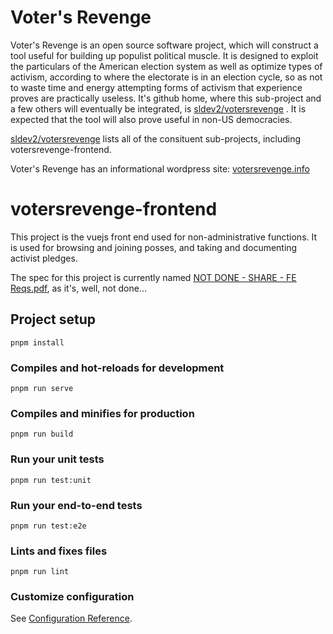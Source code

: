 # Voter's Revenge
Voter's Revenge is an open source software project, which will construct a tool useful for building up populist political muscle. It is designed to exploit the particulars of the American election system as well as optimize types of activism, according to where the electorate is in an election cycle, so as not to waste time and energy attempting forms of activism that experience proves are practically useless. It's github home, where this sub-project and a few others will eventually be integrated, is [sldev2/votersrevenge](https://github.com/sldev2/votersrevenge) . It is expected that the tool will also prove useful in non-US democracies. 

[sldev2/votersrevenge](https://github.com/sldev2/votersrevenge) lists all of the consituent sub-projects, including votersrevenge-frontend. 

Voter's Revenge has an informational wordpress site: [votersrevenge.info](https://www.votersrevenge.info/)

# votersrevenge-frontend
This project is the vuejs front end used for non-administrative functions. It is used for browsing and joining posses, and taking and documenting activist pledges.

The spec for this project is currently named [NOT DONE - SHARE - FE Reqs.pdf](https://github.com/sldev2/votersrevenge-frontend/blob/master/NOT%20DONE%20-%20SHARE%20-%20FE%20Reqs.pdf), as it's, well, not done...

## Project setup
```
pnpm install
```

### Compiles and hot-reloads for development
```
pnpm run serve
```

### Compiles and minifies for production
```
pnpm run build
```

### Run your unit tests
```
pnpm run test:unit
```

### Run your end-to-end tests
```
pnpm run test:e2e
```

### Lints and fixes files
```
pnpm run lint
```

### Customize configuration
See [Configuration Reference](https://cli.vuejs.org/config/).
